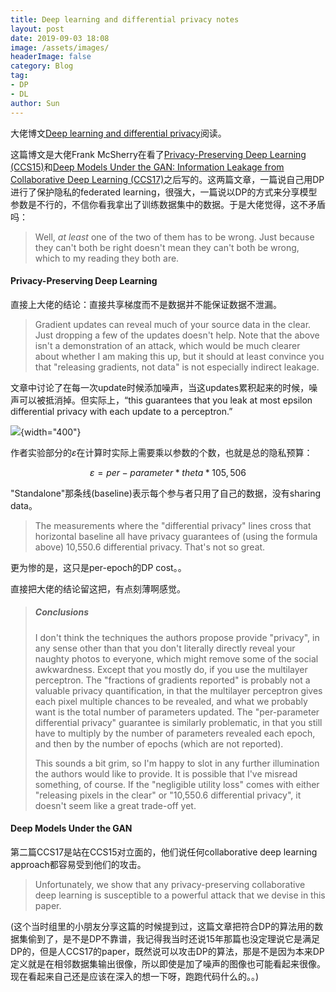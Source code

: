 ```yaml
---
title: Deep learning and differential privacy notes
layout: post
date: 2019-09-03 18:08
image: /assets/images/
headerImage: false
category: Blog
tag:
- DP
- DL
author: Sun
---
```


大佬博文[Deep learning and differential privacy](https://github.com/frankmcsherry/blog/blob/master/posts/2017-10-27.md)阅读。

这篇博文是大佬Frank McSherry在看了[Privacy-Preserving Deep Learning (CCS15)](http://www.shokri.org/files/Shokri-CCS2015.pdf)和[Deep Models Under the GAN: Information Leakage from Collaborative Deep Learning (CCS17)](https://arxiv.org/pdf/1702.07464.pdf)之后写的。这两篇文章，一篇说自己用DP进行了保护隐私的federated learning，很强大，一篇说以DP的方式来分享模型参数是不行的，不信你看我拿出了训练数据集中的数据。于是大佬觉得，这不矛盾吗：

> Well, *at least* one of the two of them has to be wrong. Just because they can't both be right doesn't mean they can't both be wrong, which to my reading they both are.

<!--more-->

#### Privacy-Preserving Deep Learning

直接上大佬的结论：直接共享梯度而不是数据并不能保证数据不泄漏。

> Gradient updates can reveal much of your source data in the clear. Just dropping a few of the updates doesn't help. Note that the above isn't a demonstration of an attack, which would be much clearer about whether I am making this up, but it should at least convince you that "releasing gradients, not data" is not especially indirect leakage.

文章中讨论了在每一次update时候添加噪声，当这updates累积起来的时候，噪声可以被抵消掉。但实际上，“this guarantees that you leak at most epsilon differential privacy with each update to a perceptron.” 

![](/Users/sunjie/Documents/workspace/maidousj.github.io/assets/images/2019-09-03-DPDL/2015.png){width="400"}

作者实验部分的$\varepsilon$在计算时实际上需要乘以参数的个数，也就是总的隐私预算：

$$\varepsilon = per-parameter * theta*105,506$$

"Standalone"那条线(baseline)表示每个参与者只用了自己的数据，没有sharing data。

> The measurements where the "differential privacy" lines cross that horizontal baseline all have privacy guarantees of (using the formula above) 10,550.6 differential privacy. That's not so great.

更为惨的是，这只是per-epoch的DP cost。。

直接把大佬的结论留这把，有点刻薄啊感觉。

> ##### Conclusions
>
> I don't think the techniques the authors propose provide "privacy", in any sense other than that you don't literally directly reveal your naughty photos to everyone, which might remove some of the social awkwardness. Except that you mostly do, if you use the multilayer perceptron. The "fractions of gradients reported" is probably not a valuable privacy quantification, in that the multilayer perceptron gives each pixel multiple chances to be revealed, and what we probably want is the total number of parameters updated. The "per-parameter differential privacy" guarantee is similarly problematic, in that you still have to multiply by the number of parameters revealed each epoch, and then by the number of epochs (which are not reported).
>
> This sounds a bit grim, so I'm happy to slot in any further illumination the authors would like to provide. It is possible that I've misread something, of course. If the "negligible utility loss" comes with either "releasing pixels in the clear" or "10,550.6 differential privacy", it doesn't seem like a great trade-off yet.

#### Deep Models Under the GAN

第二篇CCS17是站在CCS15对立面的，他们说任何collaborative deep learning approach都容易受到他们的攻击。

> Unfortunately, we show that any privacy-preserving collaborative deep learning is susceptible to a powerful attack that we devise in this paper.

(这个当时组里的小朋友分享这篇的时候提到过，这篇文章把符合DP的算法用的数据集偷到了，是不是DP不靠谱，我记得我当时还说15年那篇也没定理说它是满足DP的，但是人CCS17的paper，既然说可以攻击DP的算法，那是不是因为本来DP定义就是在相邻数据集输出很像，所以即使是加了噪声的图像也可能看起来很像。现在看起来自己还是应该在深入的想一下呀，跑跑代码什么的。。)

